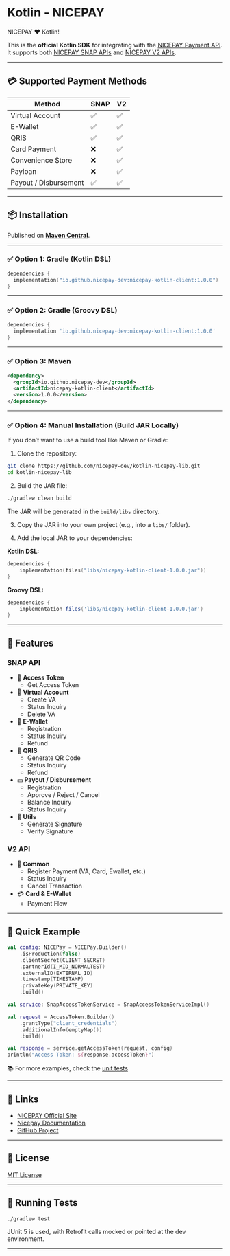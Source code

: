 # Kotlin - NICEPAY

NICEPAY ❤️ Kotlin!

This is the **official Kotlin SDK** for integrating with the [NICEPAY Payment API](https://docs.nicepay.co.id/).  
It supports both [NICEPAY SNAP APIs](https://docs.nicepay.co.id/nicepay-api-snap) and [NICEPAY V2 APIs](https://docs.nicepay.co.id/nicepay-api-v2).

---

## 💳 Supported Payment Methods

| Method               | SNAP | V2   |
|----------------------|------|------|
| Virtual Account      | ✅   | ✅   |
| E-Wallet             | ✅   | ✅   |
| QRIS                 | ✅   | ✅   |
| Card Payment         | ❌   | ✅   |
| Convenience Store    | ❌   | ✅   |
| Payloan              | ❌   | ✅   |
| Payout / Disbursement| ✅   | ✅   |

---

## 📦 Installation

Published on **[Maven Central](https://central.sonatype.com/artifact/io.github.nicepay-dev/nicepay-kotlin-client)**.

---

### ✅ Option 1: Gradle (Kotlin DSL)

```kotlin
dependencies {
  implementation("io.github.nicepay-dev:nicepay-kotlin-client:1.0.0")
}
```

---

### ✅ Option 2: Gradle (Groovy DSL)

```groovy
dependencies {
  implementation 'io.github.nicepay-dev:nicepay-kotlin-client:1.0.0'
}
```

---

### ✅ Option 3: Maven

```xml
<dependency>
  <groupId>io.github.nicepay-dev</groupId>
  <artifactId>nicepay-kotlin-client</artifactId>
  <version>1.0.0</version>
</dependency>
```

---

### ✅ Option 4: Manual Installation (Build JAR Locally)

If you don’t want to use a build tool like Maven or Gradle:

1. Clone the repository:

```bash
git clone https://github.com/nicepay-dev/kotlin-nicepay-lib.git
cd kotlin-nicepay-lib
```

2. Build the JAR file:

```bash
./gradlew clean build
```

The JAR will be generated in the `build/libs` directory.

3. Copy the JAR into your own project (e.g., into a `libs/` folder).

4. Add the local JAR to your dependencies:

**Kotlin DSL:**

```kotlin
dependencies {
    implementation(files("libs/nicepay-kotlin-client-1.0.0.jar"))
}
```

**Groovy DSL:**

```groovy
dependencies {
    implementation files('libs/nicepay-kotlin-client-1.0.0.jar')
}
```



---

## 💠 Features

### SNAP API
- 🔑 **Access Token**
  - Get Access Token
- 🏦 **Virtual Account**
  - Create VA
  - Status Inquiry
  - Delete VA
- 💸 **E-Wallet**
  - Registration
  - Status Inquiry
  - Refund
- 📲 **QRIS**
  - Generate QR Code
  - Status Inquiry
  - Refund
- 💵 **Payout / Disbursement**
  - Registration
  - Approve / Reject / Cancel
  - Balance Inquiry
  - Status Inquiry
- 🧰 **Utils**
  - Generate Signature
  - Verify Signature

### V2 API
- 🔁 **Common**
  - Register Payment (VA, Card, Ewallet, etc.)
  - Status Inquiry
  - Cancel Transaction
- 💳 **Card & E-Wallet**
  - Payment Flow

---

## 🚀 Quick Example

```kotlin
val config: NICEPay = NICEPay.Builder()
    .isProduction(false)
    .clientSecret(CLIENT_SECRET)
    .partnerId(I_MID_NORMALTEST)
    .externalID(EXTERNAL_ID)
    .timestamp(TIMESTAMP)
    .privateKey(PRIVATE_KEY)
    .build()

val service: SnapAccessTokenService = SnapAccessTokenServiceImpl()

val request = AccessToken.Builder()
    .grantType("client_credentials")
    .additionalInfo(emptyMap())
    .build()

val response = service.getAccessToken(request, config)
println("Access Token: ${response.accessToken}")
```

📚 For more examples, check the [unit tests](https://github.com/nicepay-dev/kotlin-nicepay-lib/tree/main/src/test/kotlin/io/github/nicepay)

---

## 🔗 Links

- [NICEPAY Official Site](https://www.nicepay.co.id)
- [Nicepay Documentation](https://docs.nicepay.co.id/)
- [GitHub Project](https://www.github.com/nicepay-dev/kotlin-nicepay-lib)

---

## 📄 License

[MIT License](LICENSE)

---

## 🧪 Running Tests

```bash
./gradlew test
```

JUnit 5 is used, with Retrofit calls mocked or pointed at the dev environment.

---